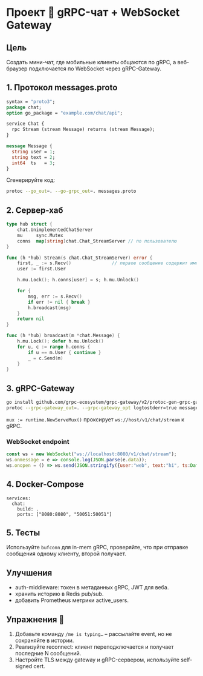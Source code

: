 # Проект 🔬 gRPC-чат + WebSocket Gateway

## Цель
Создать мини-чат, где мобильные клиенты общаются по gRPC, а веб-браузер подключается по WebSocket через gRPC-Gateway.

## 1. Протокол messages.proto
```proto
syntax = "proto3";
package chat;
option go_package = "example.com/chat/api";

service Chat {
  rpc Stream (stream Message) returns (stream Message);
}

message Message {
  string user = 1;
  string text = 2;
  int64  ts   = 3;
}
```
Сгенерируйте код:
```bash
protoc --go_out=. --go-grpc_out=. messages.proto
```

## 2. Сервер-хаб
```go
type hub struct {
    chat.UnimplementedChatServer
    mu     sync.Mutex
    conns  map[string]chat.Chat_StreamServer // по пользователю
}

func (h *hub) Stream(s chat.Chat_StreamServer) error {
    first, _ := s.Recv()               // первое сообщение содержит имя
    user := first.User

    h.mu.Lock(); h.conns[user] = s; h.mu.Unlock()

    for {
        msg, err := s.Recv()
        if err != nil { break }
        h.broadcast(msg)
    }
    return nil
}

func (h *hub) broadcast(m *chat.Message) {
    h.mu.Lock(); defer h.mu.Unlock()
    for u, c := range h.conns {
        if u == m.User { continue }
        _ = c.Send(m)
    }
}
```

## 3. gRPC-Gateway
```bash
go install github.com/grpc-ecosystem/grpc-gateway/v2/protoc-gen-grpc-gateway@latest
protoc --grpc-gateway_out=. --grpc-gateway_opt logtostderr=true messages.proto
```
`mux := runtime.NewServeMux()` проксирует `ws://host/v1/chat/stream` к gRPC.

### WebSocket endpoint
```js
const ws = new WebSocket("ws://localhost:8080/v1/chat/stream");
ws.onmessage = e => console.log(JSON.parse(e.data));
ws.onopen = () => ws.send(JSON.stringify({user:"web", text:"hi", ts:Date.now()}));
```

## 4. Docker-Compose
```
services:
  chat:
    build: .
    ports: ["8080:8080", "50051:50051"]
```

## 5. Тесты
Используйте `bufconn` для in-mem gRPC, проверяйте, что при отправке сообщения одному клиенту, второй получает.

## Улучшения
* auth-middleware: токен в метаданных gRPC, JWT для веба.  
* хранить историю в Redis pub/sub.  
* добавить Prometheus метрики active_users.

## Упражнения 📝
1. Добавьте команду `/me is typing…` – рассылайте event, но не сохраняйте в истории.  
2. Реализуйте reconnect: клиент переподключается и получает последние N сообщений.  
3. Настройте TLS между gateway и gRPC-сервером, используйте self-signed cert.
